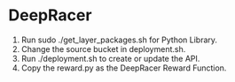 # DeepRacer

1. Run sudo ./get_layer_packages.sh for Python Library.
2. Change the source bucket in deployment.sh.
3. Run ./deployment.sh to create or update the API.
4. Copy the reward.py as the DeepRacer Reward Function.

